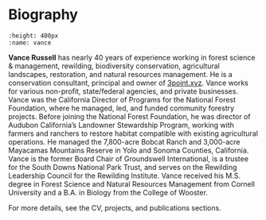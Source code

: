 # Biography

```{image} vance.jpg
:height: 400px
:name: vance
```

**Vance Russell** has nearly 40 years of experience working in forest science & management, rewilding, biodiversity conservation, agricultural landscapes, restoration, and natural resources management. He is a conservation consultant, principal and owner of [3point.xyz](https://3point.xyz). Vance works for various non-profit, state/federal agencies, and private businesses. Vance was the California Director of Programs for the National Forest Foundation, where he managed, led, and funded community forestry projects. Before joining the National Forest Foundation, he was director of Audubon California’s Landowner Stewardship Program, working with farmers and ranchers to restore habitat compatible with existing agricultural operations. He managed the 7,800-acre Bobcat Ranch and 3,000-acre Mayacamas Mountains Reserve in Yolo and Sonoma Counties, California. Vance is the former Board Chair of Groundswell International, is a trustee for the South Downs National Park Trust, and serves on the Rewilding Leadership Council for the Rewilding Institute. Vance received his M.S. degree in Forest Science and Natural Resources Management from Cornell University and a B.A. in Biology from the College of Wooster.

For more details, see the CV, projects, and publications sections.